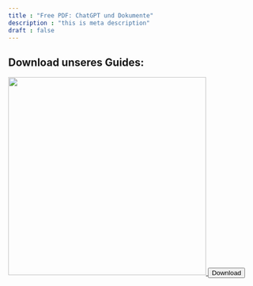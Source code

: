 ```yaml
---
title : "Free PDF: ChatGPT und Dokumente"
description : "this is meta description"
draft : false
---
```


## Download unseres Guides:

<a href="/files/Anleitung%20Dokumente%20%26%20ChatGPT.pdf" download>
<img src="/images/cover-pdf.png" width="400px" />
<button class="btn btn-primary">Download</button>
</a>